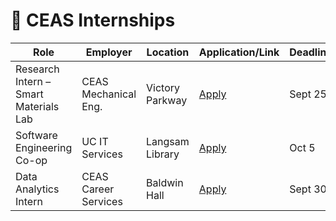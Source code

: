 # 💼 CEAS Internships

| Role | Employer | Location | Application/Link | Deadline |
| ---- | -------- | -------- | ---------------- | -------- |
| Research Intern – Smart Materials Lab | CEAS Mechanical Eng. | Victory Parkway | [Apply](https://uc.joinhandshake.com/jobs/11111) | Sept 25 |
| Software Engineering Co-op | UC IT Services | Langsam Library | [Apply](https://uc.joinhandshake.com/jobs/22222) | Oct 5 |
| Data Analytics Intern | CEAS Career Services | Baldwin Hall | [Apply](https://uc.joinhandshake.com/jobs/33333) | Sept 30 |
